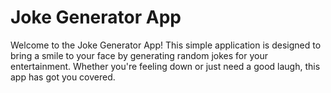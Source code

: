 # Joke Generator App

Welcome to the Joke Generator App! This simple application is designed to bring a smile to your face by generating random jokes for your entertainment. Whether you're feeling down or just need a good laugh, this app has got you covered.